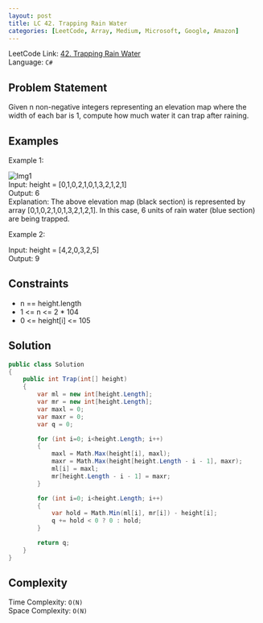 ```yaml
---
layout: post
title: LC 42. Trapping Rain Water
categories: [LeetCode, Array, Medium, Microsoft, Google, Amazon]
---
```


LeetCode Link: [42. Trapping Rain Water](https://leetcode.com/problems/trapping-rain-water/description/)  
Language: `C#`  

## Problem Statement

Given n non-negative integers representing an elevation map where the width of each bar is 1, compute how much water it can trap after raining.

## Examples

Example 1:

![Img1](https://assets.leetcode.com/uploads/2018/10/22/rainwatertrap.png)  
Input: height = [0,1,0,2,1,0,1,3,2,1,2,1]  
Output: 6  
Explanation: The above elevation map (black section) is represented by array [0,1,0,2,1,0,1,3,2,1,2,1]. In this case, 6 units of rain water (blue section) are being trapped.

Example 2:

Input: height = [4,2,0,3,2,5]  
Output: 9

## Constraints  

* n == height.length
* 1 <= n <= 2 * 104
* 0 <= height[i] <= 105

## Solution

``` csharp
public class Solution 
{
    public int Trap(int[] height) 
    {
        var ml = new int[height.Length];
        var mr = new int[height.Length];
        var maxl = 0;
        var maxr = 0;
        var q = 0;

        for (int i=0; i<height.Length; i++)
        {
            maxl = Math.Max(height[i], maxl);
            maxr = Math.Max(height[height.Length - i - 1], maxr);
            ml[i] = maxl;
            mr[height.Length - i - 1] = maxr;            
        }

        for (int i=0; i<height.Length; i++)
        {
            var hold = Math.Min(ml[i], mr[i]) - height[i];
            q += hold < 0 ? 0 : hold;
        }

        return q;        
    }
}
```

## Complexity

Time Complexity: `O(N)`  
Space Complexity: `O(N)`  
